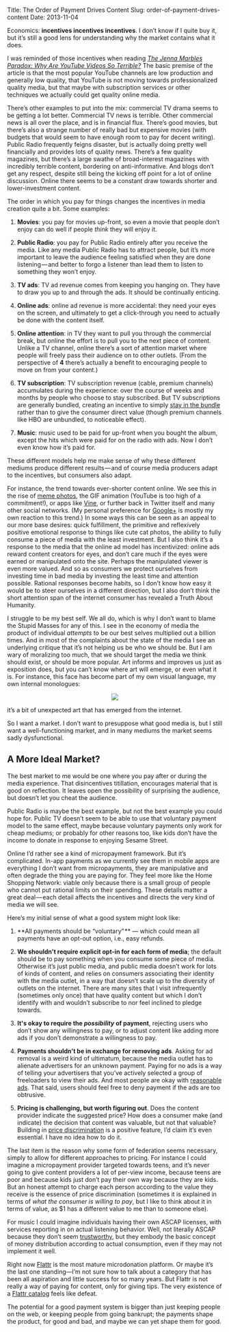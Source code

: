 Title: The Order of Payment Drives Content
Slug: order-of-payment-drives-content
Date: 2013-11-04

Economics: **incentives incentives incentives**. I don’t know if I quite buy it, but it’s still a good lens for understanding why the market contains what it does.

I was reminded of those incentives when reading [*The Jenna Marbles Paradox: Why Are YouTube Videos So Terrible?*](http://betabeat.com/2013/05/the-jenna-marbles-paradox-why-are-youtube-videos-so-terrible/) The basic premise of the article is that the most popular YouTube channels are low production and generally low quality, that YouTube is not moving towards professionalized quality media, but that maybe with subscription services or other techniques we actually could get quality online media.

There’s other examples to put into the mix: commercial TV drama seems to be getting a lot better. Commercial TV news is terrible. Other commercial news is all over the place, and is in financial flux. There’s good movies, but there’s also a strange number of really bad but expensive movies (with budgets that would seem to have enough room to pay for decent writing). Public Radio frequently feigns disaster, but is actually doing pretty well financially and provides lots of quality news. There’s a few quality magazines, but there’s a large swathe of broad-interest magazines with incredibly terrible content, bordering on anti-informative. And blogs don’t get any respect, despite still being the kicking off point for a lot of online discussion. Online there seems to be a constant draw towards shorter and lower-investment content.

The order in which you pay for things changes the incentives in media creation quite a bit. Some examples:

1. **Movies**: you pay for movies up-front, so even a movie that people don’t enjoy can do well if people *think* they will enjoy it.

2. **Public Radio**: you pay for Public Radio entirely after you receive the media. Like any media Public Radio has to attract people, but it’s more important to leave the audience feeling satisfied when they are done listening — and better to forgo a listener than lead them to listen to something they won’t enjoy.

3. **TV ads**: TV ad revenue comes from keeping you hanging on. They have to draw you up to and through the ads. It should be continually enticing.

4. **Online ads**: online ad revenue is more accidental: they need your eyes on the screen, and ultimately to get a click-through you need to actually be done with the content itself.

5. **Online attention**: in TV they want to pull you through the commercial break, but online the effort is to pull you to the next piece of content. Unlike a TV channel, online there’s a sort of attention market where people will freely pass their audience on to other outlets. (From the perspective of **4** there’s actually a benefit to encouraging people to move on from your content.)

6. **TV subscription**: TV subscription revenue (cable, premium channels) accumulates during the experience: over the course of weeks and months by people who choose to stay subscribed. But TV subscriptions are generally bundled, creating an incentive to simply [stay in the bundle](http://stratechery.com/2013/the-cord-cutting-fantasy/) rather than to give the consumer direct value (though premium channels like HBO are unbundled, to noticeable effect).

7. **Music**: music used to be paid for up-front when you bought the album, except the hits which were paid for on the radio with ads. Now I don’t even know how it’s paid for.

These different models help me make sense of why these different mediums produce different results — and of course media producers adapt to the incentives, but consumers also adapt.

For instance, the trend towards ever-shorter content online. We see this in the rise of [meme photos](http://www.quickmeme.com/), the GIF animation (YouTube is too high of a commitment!), or apps like [Vine](https://vine.co/), or further back in Twitter itself and many other social networks. (My personal preference for [Google+](https://google.com/+IanBicking) is mostly my own reaction to this trend.) In some ways this can be seen as an appeal to our more base desires: quick fulfillment, the primitive and reflexively positive emotional response to things like cute cat photos, the ability to fully consume a piece of media with the least investment. But I also think it’s a response to the media that the online ad model has incentivized: online ads reward content creators for eyes, and don’t care much if the eyes were earned or manipulated onto the site. Perhaps the manipulated viewer is even more valued. And so as consumers we protect ourselves from investing time in bad media by investing the least time and attention possible. Rational responses become habits, so I don’t know how easy it would be to steer ourselves in a different direction, but I also don’t think the short attention span of the internet consumer has revealed a Truth About Humanity.

I struggle to be my best self. We all do, which is why I don’t want to blame the Stupid Masses for any of this. I see in the economy of media the product of individual *attempts* to be our best selves multiplied out a billion times. And in most of the complaints about the state of the media I see an underlying critique that it’s not helping us be who we should be. But I am wary of moralizing too much, that we should target the media we think should exist, or should be more popular. Art informs and improves us just as exposition does, but you can’t know where art will emerge, or even what it is. For instance, this face has become part of my own visual language, my own internal monologues:

<center><img src="/static/media/okay.jpg"></center>

it’s a bit of unexpected art that has emerged from the internet.

So I want a market. I don’t want to presuppose what good media is, but I still want a well-functioning market, and in many mediums the market seems sadly dysfunctional.

## A More Ideal Market?

The best market to me would be one where you pay after or during the media experience. That disincentives titillation, encourages material that is good on reflection. It leaves open the possibility of surprising the audience, but doesn’t let you cheat the audience.

Public Radio is maybe the best example, but not the best example you could hope for. Public TV doesn’t seem to be able to use that voluntary payment model to the same effect, maybe because voluntary payments only work for cheap mediums; or probably for other reasons too, like kids don’t have the income to donate in response to enjoying Sesame Street.

Online I’d rather see a kind of micropayment framework. But it’s complicated. In-app payments as we currently see them in mobile apps are everything I don’t want from micropayments, they are manipulative and often degrade the thing you are paying for.  They feel more like the Home Shopping Network: viable only because there is a small group of people who cannot put rational limits on their spending. These details matter a great deal — each detail affects the incentives and directs the very kind of media we will see.

Here’s my initial sense of what a good system might look like:

1. **All payments should be “voluntary” ** — which could mean all payments have an opt-out option, i.e., easy refunds.

2. **We shouldn't require explicit opt-in for each form of media**; the default should be to pay something when you consume some piece of media. Otherwise it’s just public media, and public media doesn’t work for lots of kinds of content, and relies on consumers associating their identity with the media outlet, in a way that doesn’t scale up to the diversity of outlets on the internet. There are many sites that I visit infrequently (sometimes only once) that have quality content but which I don’t identify with and wouldn’t subscribe to nor feel inclined to pledge towards.

3. **It's okay to require the *possibility* of payment**, rejecting users who don’t show any willingness to pay, or to adjust content like adding more ads if you don’t demonstrate a willingness to pay.

4. **Payments shouldn't be in exchange for removing ads**. Asking for ad removal is a weird kind of ultimatum, because the media outlet has to alienate advertisers for an unknown payment. Paying for no ads is a way of telling your advertisers that you’ve actively selected a group of freeloaders to view their ads. And most people are okay with [reasonable ads](https://adblockplus.org/en/acceptable-ads). That said, users should feel free to deny payment if the ads are too obtrusive.

5. **Pricing is challenging, but worth figuring out**. Does the content provider indicate the suggested price? How does a consumer make (and indicate) the decision that content was valuable, but not that valuable? Building in [price discrimination](http://en.wikipedia.org/wiki/Price_discrimination) is a positive feature, I’d claim it’s even essential. I have no idea how to do it.

The last item is the reason why some form of federation seems necessary, simply to allow for different approaches to pricing. For instance I could imagine a micropayment provider targeted towards teens, and it’s never going to give content providers a lot of per-view income, because teens are poor and because kids just don’t pay their own way because they are kids. But an honest attempt to charge each person according to the value they receive is the essence of price discrimination (sometimes it is explained in terms of *what the consumer is willing to pay*, but I like to think about it in terms of value, as $1 has a different value to me than to someone else).

For music I could imagine individuals having their own ASCAP licenses, with services reporting in on actual listening behavior. Well, not literally ASCAP because they don’t seem [trustworthy](http://www.woodpecker.com/writing/essays/royalty-politics.html), but they embody the basic concept of money distribution according to actual consumption, even if they may not implement it well.

Right now [Flattr](http://flattr.com/) is the most mature microdonation platform. Or maybe it’s the last one standing—I’m not sure how to talk about a category that has been all aspiration and little success for so many years. But Flattr is not really a way of paying for content, only for giving tips. The very existence of a [Flattr catalog](http://flattr.com/catalog/) feels like defeat.

The potential for a good payment system is bigger than just keeping people on the web, or keeping people from going bankrupt; the payments shape the product, for good and bad, and maybe we can yet shape them for good.